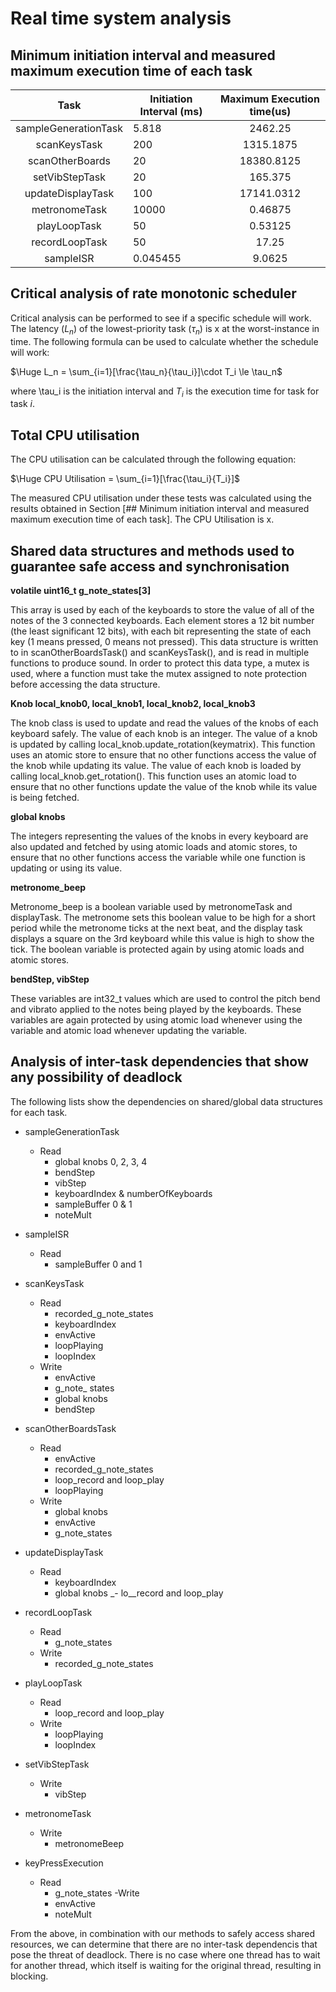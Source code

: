 # Real time system analysis 

## Minimum initiation interval and measured maximum execution time of each task

|         Task         | Initiation Interval (ms)| Maximum Execution time(us) |
|:--------------------:|-------------------------|:----------------------:|
| sampleGenerationTask |        5.818            |     2462.25                |
|     scanKeysTask     |         200               |       1315.1875                |
| scanOtherBoards      |        20               |      18380.8125                   |
| setVibStepTask       |       20                |      165.375                 |
|   updateDisplayTask  |       100               |      17141.0312                 |
| metronomeTask        |       10000                 | 0.46875                             |
| playLoopTask         |       50                | 0.53125                             |
|    recordLoopTask    |      50                 |     17.25                         |
|       sampleISR      |    0.045455                  | 9.0625               |

## Critical analysis of rate monotonic scheduler
Critical analysis can be performed to see if a specific schedule will work. The latency ($L_n$) of the lowest-priority task ($\tau_n$) is x at the worst-instance in time. The following formula can be used to calculate whether the schedule will work: 

$\Huge L_n = \sum_{i=1}[\frac{\tau_n}{\tau_i}]\cdot T_i \le \tau_n$

where \tau_i is the initiation interval and $T_i$ is the execution time for task for task $i$.  

## Total CPU utilisation

The CPU utilisation can be calculated through the following equation:

 $\Huge CPU  Utilisation = \sum_{i=1}[\frac{\tau_i}{T_i}]$

The measured CPU utilisation under these tests was calculated using the results obtained in Section [## Minimum initiation interval and measured maximum execution time of each task]. The CPU Utilisation is x.


## Shared data structures and methods used to guarantee safe access and synchronisation

**volatile uint16_t g_note_states[3]**

This array is used by each of the keyboards to store the value of all of the notes of the 3 connected keyboards. Each element stores a 12 bit number (the least significant 12 bits), with each bit representing the state of each key (1 means pressed, 0 means not pressed). This data structure is written to in scanOtherBoardsTask() and scanKeysTask(), and is read in multiple functions to produce sound. In order to protect this data type, a mutex is used, where a function must take the mutex assigned to note protection before accessing the data structure.

**Knob local_knob0, local_knob1, local_knob2, local_knob3**

The knob class is used to update and read the values of the knobs of each keyboard safely. The value of each knob is an integer. The value of a knob is updated by calling local_knob.update_rotation(keymatrix). This function uses an atomic store to ensure that no other functions access the value of the knob while updating its value. The value of each knob is loaded by calling local_knob.get_rotation(). This function uses an atomic load to ensure that no other functions update the value of the knob while its value is being fetched.

**global knobs**

The integers representing the values of the knobs in every keyboard are also updated and fetched by using atomic loads and atomic stores, to ensure that no other functions access the variable while one function is updating or using its value.

**metronome_beep**

Metronome_beep is a boolean variable used by metronomeTask and displayTask. The metronome sets this boolean value to be high for a short period while the metronome ticks at the next beat, and the display task displays a square on the 3rd keyboard while this value is high to show the tick. The boolean variable is protected again by using atomic loads and atomic stores.

**bendStep, vibStep**

These variables are int32_t values which are used to control the pitch bend and vibrato applied to the notes being played by the keyboards. These variables are again protected by using atomic load whenever using the variable and atomic load whenever updating the variable.
 
 
## Analysis of inter-task dependencies that show any possibility of deadlock

The following lists show the  dependencies on shared/global data structures for each task.

- sampleGenerationTask
    - Read
        - global knobs 0, 2, 3, 4 
        - bendStep 
        - vibStep 
        - keyboardIndex & numberOfKeyboards 
        - sampleBuffer 0 & 1 
        - noteMult 
    
- sampleISR
    - Read
        - sampleBuffer 0 and 1 
    
- scanKeysTask
    - Read
        - recorded_g_note_states 
        - keyboardIndex 
        - envActive 
        - loopPlaying 
        - loopIndex 
    - Write 
        - envActive 
        - g_note_ states 
        - global knobs 
        - bendStep

- scanOtherBoardsTask
    - Read 
        - envActive
        - recorded_g_note_states
        - loop_record and loop_play
        - loopPlaying
    - Write
        - global knobs
        - envActive
        - g_note_states

- updateDisplayTask
    - Read
        - keyboardIndex 
        - global knobs 
       _- lo__record and loop_play 

- recordLoopTask
    - Read 
        - g_note_states 
    - Write
        - recorded_g_note_states 

- playLoopTask
    - Read 
        - loop_record and loop_play 
    - Write
        - loopPlaying 
        - loopIndex 

- setVibStepTask
    - Write
        - vibStep 

- metronomeTask
    - Write
        - metronomeBeep 

- keyPressExecution
    - Read
        - g_note_states
    -Write
        - envActive
        - noteMult

From the above, in combination with our methods to safely access shared resources, we can determine that there are no inter-task dependencis that pose the threat of deadlock. There is no case where one thread has to wait for another thread, which itself is waiting for the original thread, resulting in blocking.